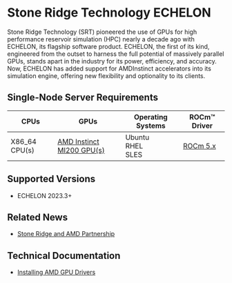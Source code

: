 # Stone Ridge Technology ECHELON

Stone Ridge Technology (SRT) pioneered the use of GPUs for high performance reservoir simulation (HPC) nearly a decade ago with ECHELON, its flagship software product. ECHELON, the first of its kind, engineered from the outset to harness the full potential of massively parallel GPUs, stands apart in the industry for its power, efficiency, and accuracy. Now, ECHELON has added support for AMDInstinct accelerators into its simulation engine, offering new flexibility and optionality to its clients.

## Single-Node Server Requirements

| CPUs | GPUs | Operating Systems | ROCm™ Driver | 
|---- |---- |----------------- |------------ |
| X86_64 CPU(s) |[ AMD Instinct MI200 GPU(s)](https://rocm.docs.amd.com/projects/install-on-linux/en/latest/reference/system-requirements.html#supported-gpus) | Ubuntu <br> RHEL <br>  SLES | [ROCm 5.x ](https://rocm.docs.amd.com/en/latest/release/versions.html) 

## Supported Versions

- ECHELON 2023.3+

## Related News

- [Stone Ridge and AMD Partnership](https://rocm.blogs.amd.com/ecosystems-and-partners/stone-ridge/README.html)

## Technical Documentation
- [Installing AMD GPU Drivers](https://www.amd.com/en/support/download/drivers.html)